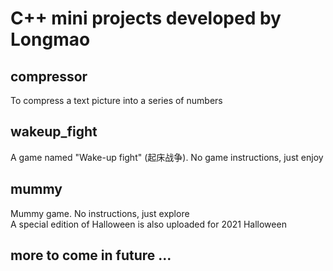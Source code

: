 # C++ mini projects developed by Longmao

## compressor
To compress a text picture into a series of numbers

## wakeup_fight
A game named "Wake-up fight" (起床战争). No game instructions, just enjoy

## mummy  
Mummy game. No instructions, just explore  
A special edition of Halloween is also uploaded for 2021 Halloween  

## more to come in future ...
